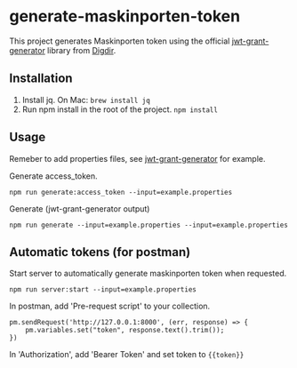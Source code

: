# generate-maskinporten-token

This project generates Maskinporten token using the official [jwt-grant-generator](https://github.com/felleslosninger/jwt-grant-generator) library from [Digdir](https://github.com/felleslosninger).


## Installation
1. Install jq. On Mac: `brew install jq`
2. Run npm install in the root of the project. `npm install`

## Usage

Remeber to add properties files, see [jwt-grant-generator](https://github.com/felleslosninger/jwt-grant-generator) for example.

Generate access_token.
```
npm run generate:access_token --input=example.properties
```

Generate (jwt-grant-generator output)
```
npm run generate --input=example.properties --input=example.properties
```

## Automatic tokens (for postman)
Start server to automatically generate maskinporten token when requested.  
```
npm run server:start --input=example.properties
``````

In postman, add 'Pre-request script' to your collection.
```
pm.sendRequest('http://127.0.0.1:8000', (err, response) => {
    pm.variables.set("token", response.text().trim());
})
```   
In 'Authorization', add 'Bearer Token' and set token to `{{token}}`